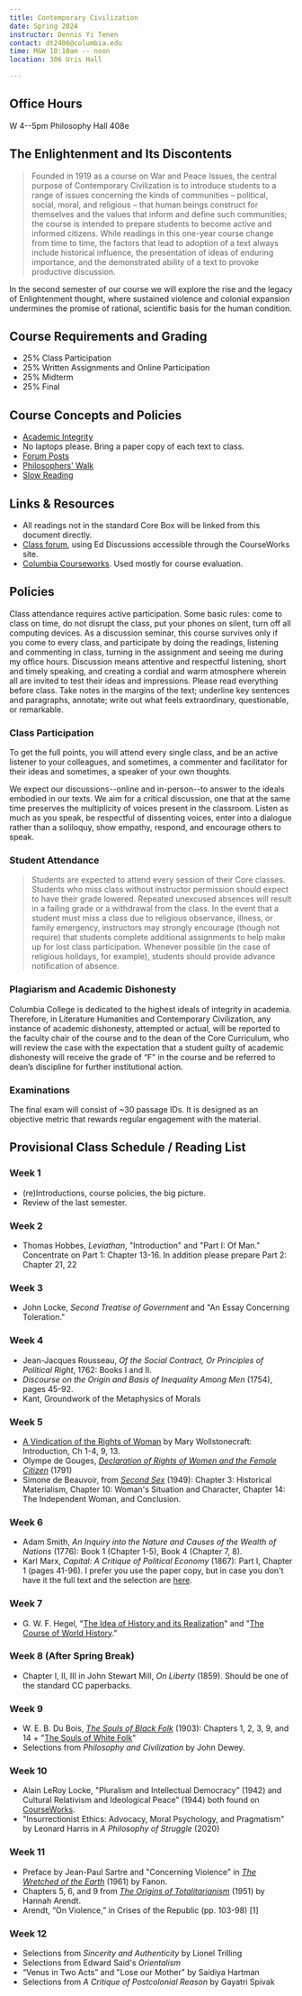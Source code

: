 ```yaml
---
title: Contemporary Civilization
date: Spring 2024
instructor: Dennis Yi Tenen
contact: dt2406@columbia.edu
time: M&W 10:10am -- noon
location: 306 Uris Hall

---
```


## Office Hours
W 4--5pm Philosophy Hall 408e

## The Enlightenment and Its Discontents

> Founded in 1919 as a course on War and Peace Issues, the central purpose of
> Contemporary Civilization is to introduce students to a range of issues
> concerning the kinds of communities – political, social, moral, and
> religious – that human beings construct for themselves and the values that
> inform and define such communities; the course is intended to prepare
> students to become active and informed citizens. While readings in this
> one-year course change from time to time, the factors that lead to adoption
> of a text always include historical influence, the presentation of ideas of
> enduring importance, and the demonstrated ability of a text to provoke
> productive discussion.

In the second semester of our course we will explore the rise and the legacy
of Enlightenment thought, where sustained violence and colonial expansion
undermines the promise of rational, scientific basis for the human condition.

## Course Requirements and Grading

* 25% Class Participation  
* 25% Written Assignments and Online Participation  
* 25% Midterm  
* 25% Final  

## Course Concepts and Policies

* [Academic Integrity](https://github.com/denten-courses/teaching-concepts/blob/master/academic-integrity.md)
* No laptops please. Bring a paper copy of each text to class. 
* [Forum Posts](https://github.com/denten-courses/teaching-concepts/blob/master/forum-posts.md)
* [Philosophers' Walk](https://github.com/denten-courses/teaching-concepts/blob/master/philosophers-walk.md)
* [Slow Reading](https://github.com/denten-courses/teaching-concepts/blob/master/slow-reading.md)

## Links & Resources

* All readings not in the standard Core Box will be linked from this document
directly.
* [Class forum](https://edstem.org/us/courses/14056/discussion/), using Ed Discussions
accessible through the CourseWorks site.
* [Columbia
Courseworks](https://courseworks2.columbia.edu/courses/83147).
Used mostly for course evaluation.

## Policies

Class attendance requires active participation. Some basic rules: come to class on time,
do not disrupt the class, put your phones on silent, turn off all computing devices. As a
discussion seminar, this course survives only if you come to every class, and participate
by doing the readings, listening and commenting in class, turning in the assignment and
seeing me during my office hours. Discussion means attentive and respectful listening,
short and timely speaking, and creating a cordial and warm atmosphere wherein all are
invited to test their ideas and impressions. Please read everything before class. Take
notes in the margins of the text; underline key sentences and paragraphs, annotate; write
out what feels extraordinary, questionable, or remarkable.

### Class Participation

To get the full points, you will attend every single class, and be an active listener to your
colleagues, and sometimes, a commenter and facilitator for their ideas and sometimes, a speaker
of your own thoughts.

We expect our discussions--online and in-person--to answer to the ideals embodied in our texts.
We aim for a critical discussion, one that at the same time preserves the multiplicity of
voices present in the classroom. Listen as much as you speak, be respectful of dissenting
voices, enter into a dialogue rather than a soliloquy, show empathy, respond, and encourage
others to speak.

### Student Attendance

> Students are expected to attend every session of their Core classes. Students
who miss class without instructor permission should expect to have their grade lowered.
Repeated unexcused absences will result in a failing grade or a withdrawal from the class.
In the event that a student must miss a class due to religious observance, illness, or
family emergency, instructors may strongly encourage (though not require) that students
complete additional assignments to help make up for lost class participation. Whenever
possible (in the case of religious holidays, for example), students should provide advance
notification of absence.

### Plagiarism and Academic Dishonesty

Columbia College is dedicated to the highest ideals of integrity in academia.  Therefore,
in Literature Humanities and Contemporary Civilization, any instance of academic
dishonesty, attempted or actual, will be reported to the faculty chair of the course and
to the dean of the Core Curriculum, who will review the case with the expectation that a
student guilty of academic dishonesty will receive the grade of “F” in the course and be
referred to dean’s discipline for further institutional action.

### Examinations

The final exam will consist of ~30 passage IDs. It is designed as an objective
metric that rewards regular engagement with the material.

## Provisional Class Schedule / Reading List

### Week 1

- (re)Introductions, course policies, the big picture.
- Review of the last semester.

### Week 2

- Thomas Hobbes, *Leviathan*, "Introduction" and "Part I: Of Man." Concentrate on Part 1:
  Chapter 13-16. In addition please prepare Part 2: Chapter 21, 22

### Week 3

- John Locke, *Second Treatise of Government* and "An Essay Concerning Toleration."

### Week 4

- Jean-Jacques Rousseau, *Of the Social Contract, Or Principles of Political Right*, 1762:
  Books I and II.
- *Discourse on the Origin and Basis of Inequality Among Men* (1754), pages 45-92.
- Kant, Groundwork of the Metaphysics of Morals

### Week 5

- [A Vindication of the Rights of Woman][402] by Mary Wollstonecraft: Introduction, Ch 1-4, 9, 13.
- Olympe de Gouges, [*Declaration of Rights of Women and the Female Citizen*][602] (1791)
- Simone de Beauvoir, from [*Second Sex*][1104] (1949): Chapter 3: Historical Materialism, Chapter 10:
  Woman's Situation and Character, Chapter 14: The Independent Woman, and Conclusion.

[402]:https://archive.org/download/historicalmoralv00woll/historicalmoralv00woll.pdf
[401]: https://oll.libertyfund.org/sources/1327-facsimile-pdf-burke-select-works-of-edmund-burke-vol-2/download
[402]: https://courseworks2.columbia.edu/courses/143944/files?preview=13538172

### Week 6

- Adam Smith, *An Inquiry into the Nature and Causes of the Wealth of Nations* (1776): Book 1
  (Chapter 1-5), Book 4 (Chapter 7, 8).
- Karl Marx, *Capital: A Critique of Political Economy* (1867): Part I, Chapter 1 (pages
  41-96). I prefer you use the paper copy, but in case you don't have it the full text and the
selection are [here][81].

[81]: https://drive.google.com/drive/folders/1h0SPClwWiPkzu1OXOP4UwnlroW6_TAP9?usp=sharing
[82]: https://archive.org/download/in.ernet.dli.2015.233884/2015.233884.The-Division_text.pdf
[83]: https://courseworks2.columbia.edu/courses/93768/files?preview=7549650
[84]: https://courseworks2.columbia.edu/courses/93768/files?preview=7574209

[261]: http://www.inp.uw.edu.pl/mdsie/Political_Thought/Kant%20-%20groundwork%20for%20the%20metaphysics%20of%20morals%20with%20essays.pdf
[262]: https://courseworks2.columbia.edu/courses/93768/files?preview=7158131
[602]: https://www-jstor-org.ezproxy.cul.columbia.edu/stable/j.ctt19b9jvh.24?seq=1#metadata_info_tab_contents

### Week 7

- G. W. F. Hegel, "[The Idea of History and its
  Realization](https://www.marxists.org/reference/archive/hegel/works/hi/introduction.htm)"
  and "[The Course of World
  History](https://www.marxists.org/reference/archive/hegel/works/hi/introduction.htm)."

### Week 8 (After Spring Break)

- Chapter I, II, III in John Stewart Mill, *On Liberty* (1859). Should be one of the
  standard CC paperbacks.

[701]: https://doi-org.ezproxy.cul.columbia.edu/10.1017/CBO9781139149785
[702]: http://oll.libertyfund.org/titles/mill-the-collected-works-of-john-stuart-mill-volume-xxx-writings-on-india
[703]: https://www.marxists.org/reference/archive/kropotkin-peter/1902/mutual-aid/ch07.htm
[704]: https://courseworks2.columbia.edu/courses/93768/files?preview=7478777
[705]: https://oll.libertyfund.org/title/bentham-an-introduction-to-the-principles-of-morals-and-legislation

### Week 9

- W. E. B. Du Bois, [*The Souls of Black Folk*][92] (1903): Chapters 1, 2, 3, 9, and 14 + "[The
Souls of White Folk][95]"
- Selections from *Philosophy and Civilization* by John Dewey.

[91]: https://archive.org/download/mindofprimitivem031738mbp/mindofprimitivem031738mbp.pdf
[92]: https://archive.org/download/cu31924024920492/cu31924024920492.pdf
[93]: https://courseworks2.columbia.edu/courses/122416/files 
[94]: https://archive.org/download/in.ernet.dli.2015.190550/2015.190550.The-Public-And-Its-Problemms_text.pdf
[95]: https://www.google.com/url?sa=t&rct=j&q=&esrc=s&source=web&cd=&ved=2ahUKEwjai7en9OfvAhU1MlkFHVHRBk8QFjAAegQIAxAD&url=http%3A%2F%2Fwww.loa.org%2Fimages%2Fpdf%2FDu_Bois_White_Folk.pdf&usg=AOvVaw2Eq4esYzDBZHazJ6gr07eQ

### Week 10

- Alain LeRoy Locke, "Pluralism and Intellectual Democracy” (1942) and Cultural Relativism
  and Ideological Peace” (1944) both found on [CourseWorks][1105].
- "Insurrectionist Ethics: Advocacy, Moral Psychology, and Pragmatism" by Leonard Harris
in *A Philosophy of Struggle* (2020)

[1101]: https://archive.org/download/nationalism00tagorich/nationalism00tagorich_bw.pdf
[1102]: https://courseworks2.columbia.edu/files/7692254/download?download_frd=1
[1103]: https://courseworks2.columbia.edu/files/7691393/download?download_frd=1
[1104]: https://courseworks2.columbia.edu/courses/122416/files?preview=10924286
[1105]: https://courseworks2.columbia.edu/courses/134009/files

### Week 11

- Preface by Jean-Paul Sartre and "Concerning Violence" in [*The Wretched of the Earth*][1105]
  (1961) by Fanon.
- Chapters 5, 6, and 9 from [*The Origins of Totalitarianism*][1105] (1951) by Hannah Arendt.
- Arendt, “On Violence,” in Crises of the Republic (pp. 103-98) [1]

[1201]: https://courseworks2.columbia.edu/files/7691594/download?download_frd=1
[1202]: https://courseworks2.columbia.edu/files/7691597/download?download_frd=1
[1203]: https://courseworks2.columbia.edu/courses/93768/files?preview=7691600

### Week 12

- Selections from *Sincerity and Authenticity* by Lionel Trilling
- Selections from Edward Said's *Orientalism*
- “Venus in Two Acts” and "Lose our Mother" by Saidiya Hartman
- Selections from *A Critique of Postcolonial Reason* by Gayatri Spivak

